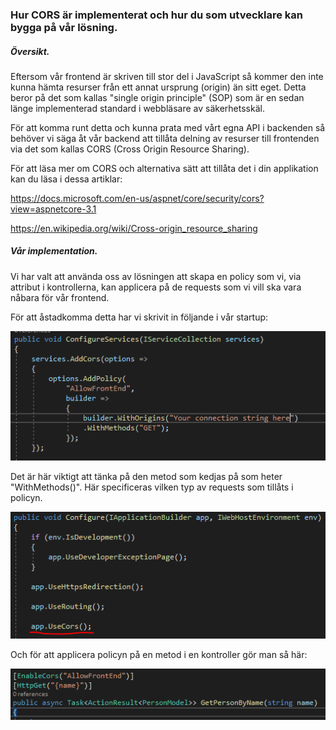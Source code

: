### Hur CORS är implementerat och hur du som utvecklare kan bygga på vår lösning.

##### Översikt.

Eftersom vår frontend är skriven till stor del i JavaScript så kommer den inte kunna hämta resurser från ett annat ursprung (origin) än sitt eget. Detta beror på det som kallas "single origin principle" (SOP) som är en sedan länge implementerad standard i webbläsare av säkerhetsskäl.

För att komma runt detta och kunna prata med vårt egna API i backenden så behöver vi säga åt vår backend att tillåta delning av resurser till frontenden via det som kallas CORS (Cross Origin Resource Sharing).

För att läsa mer om CORS och alternativa sätt att tillåta det i din applikation kan du läsa i dessa artiklar:

https://docs.microsoft.com/en-us/aspnet/core/security/cors?view=aspnetcore-3.1

https://en.wikipedia.org/wiki/Cross-origin_resource_sharing



##### Vår implementation.

Vi har valt att använda oss av lösningen att skapa en policy som vi, via attribut i kontrollerna, kan applicera på de requests som vi vill ska vara nåbara för vår frontend.

För att åstadkomma detta har vi skrivit in följande i vår startup:

![CORS_startup_code](CORS_startup_code.PNG)

Det är här viktigt att tänka på den metod som kedjas på som heter "WithMethods()". Här specificeras vilken typ av requests som tillåts i policyn.

![CORS_startup_code2](CORS_startup_code2.PNG)



Och för att applicera policyn på en metod i en kontroller gör man så här:

![CORS_Attribute](CORS_Attribute.PNG)
